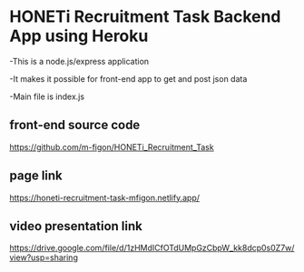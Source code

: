 # HONETi Recruitment Task Backend App using Heroku
 
-This is a node.js/express application

-It makes it possible for front-end app to get and post json data

-Main file is index.js

 ## front-end source code

https://github.com/m-figon/HONETi_Recruitment_Task

 ## page link

https://honeti-recruitment-task-mfigon.netlify.app/

## video presentation link

https://drive.google.com/file/d/1zHMdICfOTdUMpGzCbpW_kk8dcp0s0Z7w/view?usp=sharing
